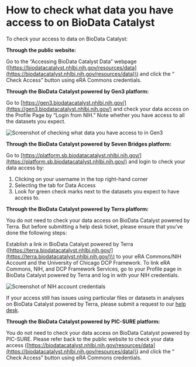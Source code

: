 # How to check what data you have access to on BioData Catalyst

To check your access to data on BioData Catalyst:

**Through the public website:**

Go to the “Accessing BioData Catalyst Data” webpage \([https://biodatacatalyst.nhlbi.nih.gov/resources/data](https://biodatacatalyst.nhlbi.nih.gov/resources/data)\) and click the “ Check Access” button using eRA Commons credentials.

**Through the BioData Catalyst powered by Gen3 platform:**

Go to [https://gen3.biodatacatalyst.nhlbi.nih.gov/](https://gen3.biodatacatalyst.nhlbi.nih.gov/) and check your data access on the Profile Page by “Login from NIH.” Note whether you have access to all the datasets you expect. 

![Screenshot of checking what data you have access to in Gen3](https://lh4.googleusercontent.com/MXtMa17RughimMZMMfbKA2bl_Ob4Nalry5I88L6qaA1D_ZRPuXMbv3eQYX236qFCapW-NSXWiGzNr2vCtAcyfeG48AYVDa54VWNQzeTDqrf2gB54H0bF8zzCct8TdgCaHZmq8LVq)

**Through the BioData Catalyst powered by Seven Bridges platform:**

Go to [https://platform.sb.biodatacatalyst.nhlbi.nih.gov/](https://platform.sb.biodatacatalyst.nhlbi.nih.gov/) and login to check your data access by:

1. Clicking on your username in the top right-hand corner
2. Selecting the tab for Data Access 
3. Look for green check marks next to the datasets you expect to have access to.

**Through the BioData Catalyst powered by Terra platform:**

You do not need to check your data access on BioData Catalyst powered by Terra. But before submitting a help desk ticket, please ensure that you’ve done the following steps:

Establish a link in BioData Catalyst powered by Terra \([https://terra.biodatacatalyst.nhlbi.nih.gov/](https://terra.biodatacatalyst.nhlbi.nih.gov/)\) to your eRA Commons/NIH Account and the University of Chicago DCP Framework. To link eRA Commons, NIH, and DCP Framework Services, go to your Profile page in BioData Catalyst powered by Terra and log in with your NIH credentials. 

![Screenshot of NIH account credentials](https://lh6.googleusercontent.com/AN-rH1XRtza9wbIAqr6-zRX-7TkIqwk6iEk57GypeWQQFVsAOAFwzNjdhqgSnKc2_v1U5bZPl4lWT6MYVFuzQUuHXivqxiIoqj2XoMyRxHjlYjSBIyEF1BdiEMcyKlLgWX_giFrS)

If your access still has issues using particular files or datasets in analyses on BioData Catalyst powered by Terra, please submit a request to our [help desk](https://biodatacatalyst.nhlbi.nih.gov/contact).

**Through the BioData Catalyst powered by PIC-SURE platform:**

You do not need to check your data access on BioData Catalyst powered by PIC-SURE. Please refer back to the public website to check your data access \([https://biodatacatalyst.nhlbi.nih.gov/resources/data](https://biodatacatalyst.nhlbi.nih.gov/resources/data)\) and click the “ Check Access” button using eRA Commons credentials.

